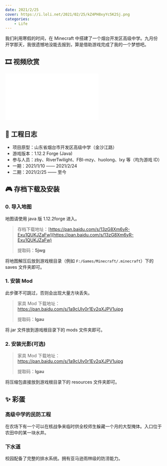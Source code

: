 ```yaml
---
date: 2021/2/25
cover: https://i.loli.net/2021/02/25/kZ4PH8xyYc5K2Sj.png
categories:
    - Life
---
```


我们利用寒假的时间，在 Minecraft 中搭建了一个烟台开发区高级中学。九月份开学那天，我很遗憾地没能去报到，算是借助游戏完成了我的一个梦想吧。

## 🎞 视频欣赏

<iframe src="//player.bilibili.com/player.html?aid=844303535&bvid=BV1X54y1Y7Vp&cid=302453202&page=1" scrolling="no" border="0" frameborder="no" framespacing="0" allowfullscreen="true"> </iframe>

## 🚧 工程日志

-   项目原型：山东省烟台市开发区高级中学（金沙江路）
-   游戏版本：1.12.2 Forge (Java)
-   参与人员：zby、RiverTwilight、FBI-mzy、huolong、lxy 等（均为游戏 ID）
-   一期：2021/1/10 —— 2021/2/24
-   二期：2021/2/25 —— 至今

## 🎮 存档下载及安装

### 0. 导入地图

地图请使用 java 版 1.12.2forge 进入。

> 存档下载地址：[https://pan.baidu.com/s/13zG8Xm6yR-Exu1QUKJZaFw](https://pan.baidu.com/s/13zG8Xm6yR-Exu1QUKJZaFw)
>
> 提取码：**5jwg**

将地图解压后放到游戏根目录（例如 `F:/Games/Minecraft/.minecraft`）下的 saves 文件夹即可。

### 1. 安装 Mod

此步骤不可跳过，否则会出现大量方块丢失。

> 家具 Mod 下载地址： https://pan.baidu.com/s/1a9cUIv0r1Ev2qXJPV1ujpg
>
> 提取码：**lgau**

将.jar 文件放到游戏根目录下的 mods 文件夹即可。

### 2. 安装光影(可选)

> 家具 Mod 下载地址： https://pan.baidu.com/s/1a9cUIv0r1Ev2qXJPV1ujpg
>
> 提取码：**lgau**

将压缩包直接放到游戏根目录下的 resources 文件夹即可。

## ✨ 彩蛋

### 高级中学的民防工程

在农场下有一个可以在核战争来临时供全校师生躲藏一个月的大型掩体。入口位于农田中的某一块水井。

### 下水道

校园配备了完整的排水系统。拥有亚马逊雨林级的防涝能力。
